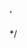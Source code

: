 '
 <?php
'## Deploy your own Acme Freight on Bluemix with DevOps Toolchain
'
'With the click of a button, you can deploy all the microservices and serverless actions required to run your own instance of 'Acme Freight. In addition, the toolchain comes with a development pipeline configured to automatically deploy any changes you 'push to GitHub. This is the perfect way to begin exploring the capabilities available on Bluemix and even extending the Acme 'Freight application.
'
'Note that if you want to access a running instance of Acme Freight, you can access it here: 
'[http://acme-freight.mybluemix.net](http://acme-freight.mybluemix.net)
'
'  [![Deploy To 'Bluemix]'(./.bluemix/create_toolchain_button.png)]'(https://console.ng.bluemix.net/devops/setup/deploy?'repository=https%3A%2F%2Fgithub'.com%2FIBM%2Facme-'freight.git&cm_mmc=github-readme--native-_-acme-_-create-toolchain&cm_mmca1=000019RT&cm_mmca2=10004796)

'To get started, click the Create Toolchain button. You'll be asked to login to Bluemix - you can start with a 30 day free 'trial. Once logged in, you'll be asked to go through some customization options for creating the toolchain. Follow these 'steps:
'
'1. Customize your toolchain name at the top - something like `acme-freight-toolchain-XXX`. Note that the URL routes are 'determined by the app name, so choose something unique.
'1. In the `GitHub` tab, choose "Track Deployment of Code Changes" for all of the GitHub repos
'1. Click the `Delivery Pipeline` tab
'    * Customize the names of the applications. For example, Acme-Freight-ERP for the ERP app.
'    * Retrieve your OpenWhisk Authorization Key: https://console.ng.bluemix.net/openwhisk/cli (note that the authorization 'key 'is the bit following "--auth" in the `New Authentication` section)
'    * Paste that OpenWhisk Authorization Key in the appropriate field
'1. Click `Create`
'
'
'In about 15 minutes, the microservices should finish deploying and you can start accessing your personal Acme Freight 'instance. Go to the [Bluemix dashboard](https://console.ng.bluemix.net/dashboard/apps/) to see the status of your 'applications and start accessing them.
'
'To extend the app or make changes, simply push changes to the GitHub repos that were forked for you. The Toolchain Pipeline 'that was deployed will take care of the rest.
'
'@0072016
' https://developer.watson.cloud.ibm.com/iphoneos
' foo.gradle@gmail.com
' 2017-06-26T17:45:22
?>
*/
